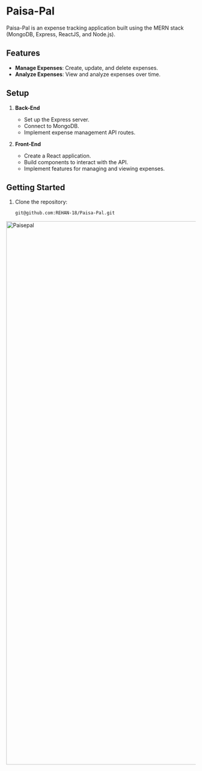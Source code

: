 # Paisa-Pal

Paisa-Pal is an expense tracking application built using the MERN stack (MongoDB, Express, ReactJS, and Node.js).

## Features

- **Manage Expenses**: Create, update, and delete expenses.
- **Analyze Expenses**: View and analyze expenses over time.

## Setup

1. **Back-End**

   - Set up the Express server.
   - Connect to MongoDB.
   - Implement expense management API routes.

2. **Front-End**

   - Create a React application.
   - Build components to interact with the API.
   - Implement features for managing and viewing expenses.

## Getting Started

1. Clone the repository:

   ```bash
   git@github.com:REHAN-18/Paisa-Pal.git

<img width="1440" alt="Paisepal" src="https://github.com/user-attachments/assets/439b6ea6-6a5e-458d-a0e7-7a4c62b33734">

   
